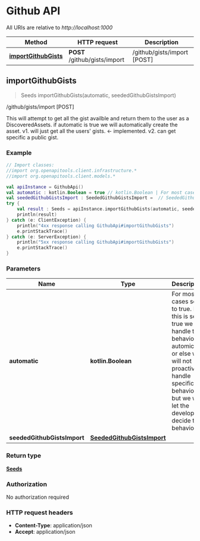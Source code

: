 # Github API

All URIs are relative to *http://localhost:1000*

Method | HTTP request | Description
------------- | ------------- | -------------
[**importGithubGists**](GithubApi#importGithubGists) | **POST** /github/gists/import | /github/gists/import [POST]


<a id="importGithubGists"></a>
## **importGithubGists**
> Seeds importGithubGists(automatic, seededGithubGistsImport)

/github/gists/import [POST]

This will attempt to get all the gist availble and return them to the user as a DiscoveredAssets.  if automatic is true we will automatically create the asset.  v1. will just get all the users&#39; gists. &lt;- implemented. v2. can get specific a public gist.

### Example
```kotlin
// Import classes:
//import org.openapitools.client.infrastructure.*
//import org.openapitools.client.models.*

val apiInstance = GithubApi()
val automatic : kotlin.Boolean = true // kotlin.Boolean | For most cases set to true. If this is set to true we will handle the behavior automically or else we will not proactively handle specific behavior but we will let the developer decide the behavior.
val seededGithubGistsImport : SeededGithubGistsImport =  // SeededGithubGistsImport | 
try {
    val result : Seeds = apiInstance.importGithubGists(automatic, seededGithubGistsImport)
    println(result)
} catch (e: ClientException) {
    println("4xx response calling GithubApi#importGithubGists")
    e.printStackTrace()
} catch (e: ServerException) {
    println("5xx response calling GithubApi#importGithubGists")
    e.printStackTrace()
}
```

### Parameters

Name | Type | Description  | Notes
------------- | ------------- | ------------- | -------------
 **automatic** | **kotlin.Boolean**| For most cases set to true. If this is set to true we will handle the behavior automically or else we will not proactively handle specific behavior but we will let the developer decide the behavior. | [optional] [default to true]
 **seededGithubGistsImport** | [**SeededGithubGistsImport**](SeededGithubGistsImport)|  | [optional]

### Return type

[**Seeds**](Seeds)

### Authorization

No authorization required

### HTTP request headers

 - **Content-Type**: application/json
 - **Accept**: application/json

